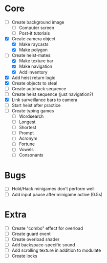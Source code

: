 # Core
- [ ] Create background image
	- [ ] Computer screen
	- [ ] Post-it tutorials
- [x] Create camera object
	- [x] Make raycasts
	- [x] Make polygon
- [ ] Create heist-mates
	- [x] Make texture bar
	- [x] Make navigation
	- [x] Add inventory
- [x] Add heist return logic
- [x] Create objects to steal
- [ ] Create autohack sequence
- [ ] Create heist sequence (just navigation?)
- [x] Link surveillance bars to camera
- [ ] Start heist after practice
- [ ] Create typing games
	- [ ] Wordsearch
	- [ ] Longest
	- [ ] Shortest
	- [ ] Prompt
	- [ ] Acronym
	- [ ] Fortune
	- [ ] Vowels
	- [ ] Consonants

# Bugs
- [ ] Hold/Hack minigames don't perform well
- [ ] Add input pause after minigame active (0.5s)

# Extra
- [ ] Create "combo" effect for overload
- [ ] Create guard event
- [ ] Create overload shader
- [ ] Add backspace-specific sound
- [ ] Add scrolling texture in addition to modulate
- [ ] Create locks
